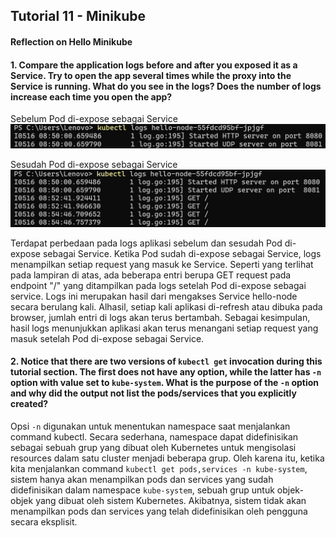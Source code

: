 ## Tutorial 11 - Minikube

#### Reflection on Hello Minikube
#### 1. Compare the application logs before and after you exposed it as a Service. Try to open the app several times while the proxy into the Service is running. What do you see in the logs? Does the number of logs increase each time you open the app?
Sebelum Pod di-expose sebagai Service
![Sebelum Pod di-expose sebagai Service](/img/commit1_1.png)

Sesudah Pod di-expose sebagai Service
![Sesudah Pod di-expose sebagai Service](/img/commit1_2.png)

Terdapat perbedaan pada logs aplikasi sebelum dan sesudah Pod di-expose sebagai Service. Ketika Pod sudah di-expose sebagai Service, logs menampilkan setiap request yang masuk ke Service. Seperti yang terlihat pada lampiran di atas, ada beberapa entri berupa GET request pada endpoint "/" yang ditampilkan pada logs setelah Pod di-expose sebagai service. Logs ini merupakan hasil dari mengakses Service hello-node secara berulang kali. Alhasil, setiap kali aplikasi di-refresh atau dibuka pada browser, jumlah entri di logs akan terus bertambah. Sebagai kesimpulan, hasil logs menunjukkan aplikasi akan terus menangani setiap request yang masuk setelah Pod di-expose sebagai Service.

#### 2. Notice that there are two versions of `kubectl get` invocation during this tutorial section. The first does not have any option, while the latter has `-n` option with value set to `kube-system`. What is the purpose of the `-n` option and why did the output not list the pods/services that you explicitly created?
Opsi `-n` digunakan untuk menentukan namespace saat menjalankan command kubectl. Secara sederhana, namespace dapat didefinisikan sebagai sebuah grup yang dibuat oleh Kubernetes untuk mengisolasi resources dalam satu cluster menjadi beberapa grup. Oleh karena itu, ketika kita menjalankan command `kubectl get pods,services -n kube-system`, sistem hanya akan menampilkan pods dan services yang sudah didefinisikan dalam namespace `kube-system`, sebuah grup untuk objek-objek yang dibuat oleh sistem Kubernetes. Akibatnya, sistem tidak akan menampilkan pods dan services yang telah didefinisikan oleh pengguna secara eksplisit.